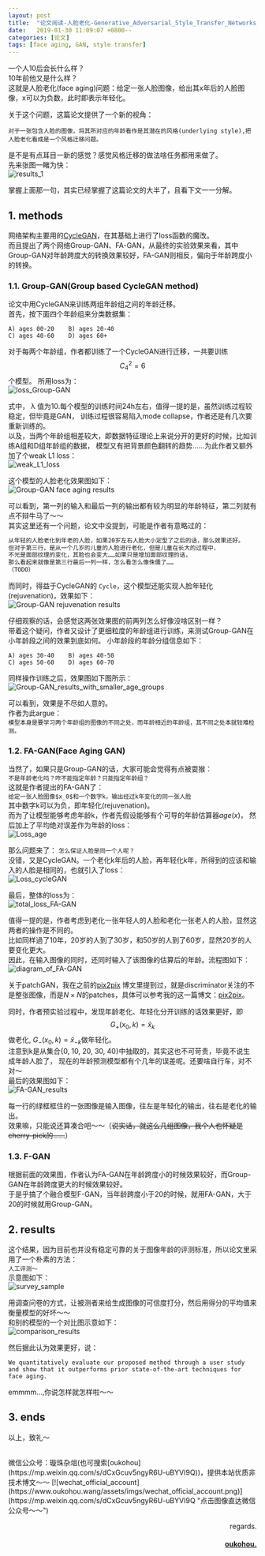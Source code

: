 ```yaml
---
layout: post
title:  "论文阅读-人脸老化-Generative_Adversarial_Style_Transfer_Networks_for_Face_Aging"
date:   2019-01-30 11:09:07 +0800--
categories: [论文]
tags: [face aging, GAN, style transfer]  
---
```


一个人10后会长什么样？  
10年前他又是什么样？  
这就是人脸老化(face aging)问题：给定一张人脸图像，给出其x年后的人脸图像，x可以为负数，此时即表示年轻化。    

关于这个问题，这篇论文提供了一个新的视角：  
```text
对于一张包含人脸的图像，将其所对应的年龄看作是其潜在的风格(underlying style),把人脸老化看成是一个风格迁移问题。
```  
是不是有点耳目一新的感觉？感觉风格迁移的做法啥任务都用来做了。    
先来张图一睹为快：    
![results_1](https://raw.githubusercontent.com/oukohou/image_gallery/master/blogs/face_aging_using_GAN/results_1.png)  

掌握上面那一句，其实已经掌握了这篇论文的大半了，且看下文一一分解。  

## 1. methods
网络架构主要用的[CycleGAN](https://arxiv.org/abs/1703.10593 '这里占个坑，下次把CycleGAN的博文补上～')，在其基础上进行了loss函数的魔改。    
而且提出了两个网络Group-GAN、FA-GAN，从最终的实验效果来看，其中Group-GAN对年龄跨度大的转换效果较好，FA-GAN则相反，偏向于年龄跨度小的转换。  

### 1.1. Group-GAN(Group based CycleGAN method)
论文中用CycleGAN来训练两组年龄组之间的年龄迁移。  
首先，按下面四个年龄组来分类数据集：  
```text
A) ages 00-20    B) ages 20-40  
C) ages 40-60    D) ages 60+   
```

对于每两个年龄组，作者都训练了一个CycleGAN进行迁移，一共要训练$$C_4^2=6$$个模型。
所用loss为：  
![loss_Group-GAN](https://raw.githubusercontent.com/oukohou/image_gallery/master/blogs/face_aging_using_GAN/Loss_group-GAN.png)  

式中， λ 值为10.每个模型的训练时间24h左右，值得一提的是，虽然训练过程较稳定，但毕竟是GAN，
训练过程很容易陷入mode collapse，作者还是有几次要重新训练的。  
以及，当两个年龄组相差较大，即数据特征理论上来说分开的更好的时候，比如训练A组和D组年龄组的数据，
模型又有把背景颜色翻转的趋势……为此作者又额外加了个weak L1 loss：  
![weak_L1_loss](https://raw.githubusercontent.com/oukohou/image_gallery/master/blogs/face_aging_using_GAN/weak_L1_loss.png)  

这个模型的人脸老化效果图如下：  
![Group-GAN face aging results](https://raw.githubusercontent.com/oukohou/image_gallery/master/blogs/face_aging_using_GAN/Group-GAN%20face%20aging_results.png)  

可以看到，第一列的输入和最后一列的输出都有较为明显的年龄特征，第二列就有点不辩牛马了～～  
其实这里还有一个问题，论文中没提到，可能是作者有意略过的：  
``` markdown
从年轻的人脸老化到年老的人脸，如果20岁左右人脸大小定型了之后的话，那么效果还好。  
但对于第三行，是从一个几岁的儿童的人脸进行老化，但是儿童在长大的过程中，
不光是面部纹理的变化，其脸也会变大……如果只是增加面部纹理的话，
那么看起来就像是第三行最后一列一样，怎么看怎么像侏儒了……  
（TODO）
```

而同时，得益于CycleGAN的 `Cycle`，这个模型还能实现人脸年轻化(rejuvenation)，效果如下：  
![Group-GAN rejuvenation results](https://raw.githubusercontent.com/oukohou/image_gallery/master/blogs/face_aging_using_GAN/Group_GAN%20rejuvenation%20results.png)  

仔细观察的话，会感觉这两张效果图的前两列怎么好像没啥区别一样？  
带着这个疑问，作者又设计了更细粒度的年龄组进行训练，来测试Group-GAN在小年龄段之间的效果到底如何。
小年龄段的年龄分组信息如下：  
```text
A) ages 30-40    B) ages 40-50  
C) ages 50-60    D) ages 60-70     
```

同样操作训练之后，效果图如下图所示：  
![Group-GAN_results_with_smaller_age_groups](https://raw.githubusercontent.com/oukohou/image_gallery/master/blogs/face_aging_using_GAN/Group-GAN%20results%20with%20smaller%20age%20groups.png)  

可以看到，效果是不尽如人意的。  
作者为此argue：  
`模型本身是要学习两个年龄组的图像的不同之处，而年龄相近的年龄组，其不同之处本就较难检测。`

### 1.2. FA-GAN(Face Aging GAN)
当然了，如果只是Group-GAN的话，大家可能会觉得有点被耍猴：  
`不是年龄老化吗？咋不能指定年龄？只能指定年龄组？`  
这就是作者提出的FA-GAN了：  
`给定一张人脸图像$x_0$和一个数字k，输出经过k年变化的同一张人脸`  
其中数字k可以为负，即年轻化(rejuvenation)。  
而为了让模型能够考虑年龄k，作者先假设能够有个可导的年龄估算器$age(x)$，
然后加上了平均绝对误差作为年龄的loss：   
![Loss_age](https://raw.githubusercontent.com/oukohou/image_gallery/master/blogs/face_aging_using_GAN/loss_age.png)  

那么问题来了： `怎么保证人脸是同一个人呢？`   
没错，又是CycleGAN。一个老化k年后的人脸，再年轻化k年，所得到的应该和输入的人脸是相同的，也就引入了loss：  
![Loss_cycleGAN](https://raw.githubusercontent.com/oukohou/image_gallery/master/blogs/face_aging_using_GAN/Loss_cycleGAN.png)  

最后，整体的loss为：  
![total_loss_FA-GAN](https://raw.githubusercontent.com/oukohou/image_gallery/master/blogs/face_aging_using_GAN/total_loss_FA-GAN.png)  

值得一提的是，作者考虑到老化一张年轻人的人脸和老化一张老人的人脸，显然这两者的操作是不同的。  
比如同样過了10年，20岁的人到了30岁，和50岁的人到了60岁，显然20岁的人要变化更大。  
因此，在输入图像的同时，还同时输入了该图像的估算后的年龄。流程图如下：  
![diagram_of_FA-GAN](https://raw.githubusercontent.com/oukohou/image_gallery/master/blogs/face_aging_using_GAN/diagram_of_FA-GAN.png)  

关于patchGAN，我在之前的[pix2pix](https://www.oukohou.wang/2019/01/07/Image-to-Image-Translation-with-Conditional-Adversarial-Networks/#222-markovian-discriminatorpatchgan)
博文里提到过，就是discriminator关注的不是整张图像，而是$N×N$的patches，具体可以参考我的这一篇博文：[pix2pix](https://www.oukohou.wang/2019/01/07/Image-to-Image-Translation-with-Conditional-Adversarial-Networks/#222-markovian-discriminatorpatchgan)。  

同时，作者预实验过程中，发现年龄老化、年轻化分开训练的话效果更好，即$$G_{+}(x_0,k)={\hat{x}}_k$$做老化,
$G_{-}(x_0,k)={\hat{x}}_{-k}$做年轻化。  
注意到k是从集合{0, 10, 20, 30, 40}中抽取的，其实这也不可苛责，毕竟不说生成年龄人脸了，
现在的年龄预测模型都有个几年的误差呢。还要啥自行车，对不对～  
最后的效果图如下：  
![FA-GAN_results](https://raw.githubusercontent.com/oukohou/image_gallery/master/blogs/face_aging_using_GAN/FA-GAN_results.png)  

每一行的绿框框住的一张图像是输入图像，往左是年轻化的输出，往右是老化的输出。  
效果嘛，只能说还算凑合吧～～（~~说实话，就这么几组图像，我个人也怀疑是cherry-pick的……~~）  

### 1.3. F-GAN
根据前面的效果图，作者认为FA-GAN在年龄跨度小的时候效果较好，而Group-GAN在年龄跨度更大的时候效果较好。  
于是乎搞了个融合模型F-GAN，当年龄跨度小于20的时候，就用FA-GAN，大于20的时候就用Group-GAN。  


## 2. results
这个结果，因为目前也并没有稳定可靠的关于图像年龄的评测标准，所以论文里采用了一个朴素的方法：  
`人工评测～`  
示意图如下：  
![survey_sample](https://raw.githubusercontent.com/oukohou/image_gallery/master/blogs/face_aging_using_GAN/surver_question_sample.png)    

用调查问卷的方式，让被测者来给生成图像的可信度打分，然后用得分的平均值来衡量模型的好坏～～  
和别的模型的一个对比图示意如下：  
![comparison_results](https://raw.githubusercontent.com/oukohou/image_gallery/master/blogs/face_aging_using_GAN/age_progression_comparison.png)  

然后据此认为效果更好，说：  
```text
We quantitatively evaluate our proposed method through a user study and show that it outperforms prior state-of-the-art techniques for face aging.
```

emmmm...,你说怎样就怎样啦～～  

## 3. ends

以上，致礼～  



<br>
微信公众号：璇珠杂俎(也可搜索[oukohou](https://mp.weixin.qq.com/s/dCxGcuv5ngyR6U-uBYVI9Q))，提供本站优质非技术博文～～
[![wechat_official_account](https://www.oukohou.wang/assets/imgs/wechat_official_account.png)](https://mp.weixin.qq.com/s/dCxGcuv5ngyR6U-uBYVI9Q "点击图像直达微信公众号～～")  




<br>
<p  align="right">regards.</p>
<h4 align="right">
    <a href="https://www.oukohou.wang/">
        oukohou.
    </a>
</h4>


